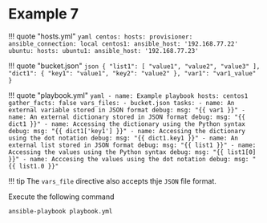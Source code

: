 # Example 7

!!! quote "hosts.yml"
    ```yaml
    centos:
      hosts:
        provisioner:
          ansible_connection: local
        centos1:
          ansible_host: '192.168.77.22'
    ubuntu:
      hosts:
        ubuntu1:
          ansible_host: '192.168.77.23'
    ```

!!! quote "bucket.json"
    ```json
    {
      "list1": [
        "value1", "value2", "value3"
      ],
      "dict1": {
        "key1": "value1",
        "key2": "value2"
      },
      "var1": "var1_value"
    }
    ```

!!! quote "playbook.yml"
    ```yaml
    - name: Example playbook
      hosts: centos1
      gather_facts: false
      vars_files:
        - bucket.json
      tasks:
        - name: An external variable stored in JSON format
          debug:
            msg: "{{ var1 }}"
        - name: An external dictionary stored in JSON format
          debug:
            msg: "{{ dict1 }}"
        - name: Accessing the dictionary using the Python syntax
          debug:
            msg: "{{ dict1['key1'] }}"
        - name: Accessing the dictionary using the dot notation
          debug:
            msg: "{{ dict1.key1 }}"
        - name: An external list stored in JSON format
          debug:
            msg: "{{ list1 }}"
        - name: Accessing the values using the Python syntax
          debug:
            msg: "{{ list1[0] }}"
        - name: Acccesing the values using the dot notation
          debug:
            msg: "{{ list1.0 }}"
    ```

!!! tip
    The `vars_file` directive also accepts thje `JSON` file format.

Execute the following command
```
ansible-playbook playbook.yml
```

